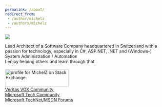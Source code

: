 ```yaml
---
permalink: /about/
redirect_from:
 - /author/michelz
 - /authors/michelz
---
```

<img src="https://www.gravatar.com/avatar/a2ba30975134053b3baf7b8e3dd82499?s=128" /> <a href="https://twitter.com/MichelZ82" target="_blank"><i class="fa fa-twitter-square" aria-hidden="true" style="font-size: 200%;"></i></a> <a href="https://www.linkedin.com/in/michelzehnder" target="_blank"><i class="fa fa-linkedin-square" aria-hidden="true" style="font-size: 200%;"></i></a> <a href="https://www.github.com/michelz" target="_blank"><i class="fa fa-github-square" aria-hidden="true" style="font-size: 200%;"></i></a> <br />

Lead Architect of a Software Company headquartered in Switzerland with a passion for technology, especially in C#, ASP.NET, .NET and (Windows-) System Administration / Automation <br />
I enjoy helping others and learn through that. 
<br /><br />
<a href="https://stackexchange.com/users/1384929/michelz" target="_blank"><img src="https://stackexchange.com/users/flair/1384929.png" width="208" height="58" alt="profile for MichelZ on Stack Exchange" title="profile for MichelZ on Stack Exchange" /></a><br />
<a href="https://vox.veritas.com/t5/user/viewprofilepage/user-id/112961" target="_blank">Veritas VOX Community</a><br />
<a href="https://techcommunity.microsoft.com/t5/user/viewprofilepage/user-id/203404" target="_blank">Microsoft Tech Community</a><br />
<a href="https://social.msdn.microsoft.com/Profile/michelz" target="_blank">Microsoft TechNet/MSDN Forums</a>